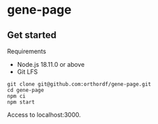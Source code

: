 # gene-page



## Get started

Requirements
* Node.js 18.11.0 or above
* Git LFS

```
git clone git@github.com:orthordf/gene-page.git
cd gene-page
npm ci
npm start
```
Access to localhost:3000.
